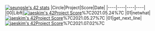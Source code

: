 [![seungsle's 42 stats](https://badge42.herokuapp.com/api/stats/seungsle?privacyName=true)](https://github.com/JaeSeoKim/badge42)
|Circle|Project|Score|Date|
|----|----|----|----|
|00|Libft|[![jaeskim's 42Project Score](https://badge42.herokuapp.com/api/project/seungsle/Libft)](https://github.com/JaeSeoKim/badge42)%7C2021.05.24%7C
|01|netwhat|[![jaeskim's 42Project Score](https://badge42.herokuapp.com/api/project/seungsle/netwhat)](https://github.com/JaeSeoKim/badge42)%7C2021.05.27%7C
|01|get_next_line|[![jaeskim's 42Project Score](https://badge42.herokuapp.com/api/project/seungsle/get_next_line)](https://github.com/JaeSeoKim/badge42)%7C2021.07.02%7C
